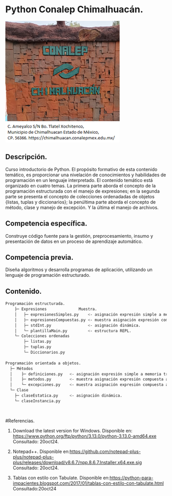 # Python Conalep Chimalhuacán.

![portalChimalhuacan](/img/portalChilalhuacan.png "Lugar donde tienen escudos")

## Descripción.

Curso introductorio de Python. 
El propósito formativo de esta contenido temático, es proporcionar 
una nivelación de conocimientos y habilidades de programación en un 
lenguaje interpretado. 
El contenido temático está organizado en cuatro temas. 
La primera parte aborda el concepto de la programación estructurada 
con el manejo de expresiones; en la segunda parte se presenta el concepto 
de colecciones ordenadadas de objetos {listas, tuplas y diccionarios}; 
la penúltima parte aborda el concepto de método, clase y manejo de 
excepción. Y la última el manejo de archivos. 

## Competencia específica.

Construye código fuente para la gestión, preprocesamiento, 
insumo y presentación de datos en un proceso de 
aprendizaje automático.

## Competencia previa.

Diseña algoritmos y desarrolla programas de aplicación, 
utilizando un lenguaje de programación estructurado.

## Contenido.

```bash 
Programación estructurada.
	├─ Expresiones				Muestra.
	│	├─ expresionesSimples.py	<- asignación expresión simple a memoria trabajo. 
	│	├─ expresionesCompuestas.py	<- muestra asignación expresión compuesta a memoria trabajo. 
	│	├─ stdInt.py				<- asignación dinámica.	 
	│	└─ plantillaMain.py			<- estructura REPL. 
	└─ Colecciones ordenadas
		├─ listas.py
		├─ tuplas.py
		└─ Diccionarios.py
	
Programación orientada a objetos.
  ├─ Métodos
  │    ├─ definiciones.py	<- asignación expresión simple a memoria trabajo. 
  │    ├─ metodos.py		<- muestra asignación expresión compuesta a memoria trabajo
  │    └─ excepciones.py	<- muestra asignación expresión compuesta a memoria trabajo. 
  └─ Clase
	├─ claseEstatica.py		<- asignación dinámica.
	└─ claseInstancia.py
``` 
</br>

#Referencias.
1. Download the latest version for Windows.
	Disponible en: https://www.python.org/ftp/python/3.13.0/python-3.13.0-amd64.exe
	Consultado: 20oct24.
	
2. Notepad++.
	Disponible en:https://github.com/notepad-plus-plus/notepad-plus-plus/releases/download/v8.6.7/npp.8.6.7.Installer.x64.exe.sig
	Consultado: 20oct24.
	
3. Tablas con estilo con Tabulate.
    Disponible en:https://python-para-impacientes.blogspot.com/2017/01/tablas-con-estilo-con-tabulate.html
    Consultado:20oct24

